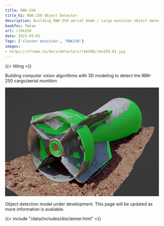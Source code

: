 ```yaml
---
title: RBK-250
title_h1: RBK-250 Object Detector
description: Building RBK-250 aerial bomb / cargo munition object detector
bookToc: false
url: /rbk250
date: 2023-03-01
Tags: ['cluster munition', 'RBK250']
images:
- https://vframe.io/docs/detectors/rbk500/rbk250-01.jpg
---
```


{{< titling >}}


Building computer vision algorithms with 3D modeling to detect the RBK-250 cargo/aerial munition

![RBK-250 partial photogrammetry reconstruction baesd on video provided by Mnemonic.org 2022](images/vframe_rbk250_01.png#watermark)

Object detection model under development. This page will be updated as more information is available. 

{{< include "/data/includes/disclaimer.html" >}}
